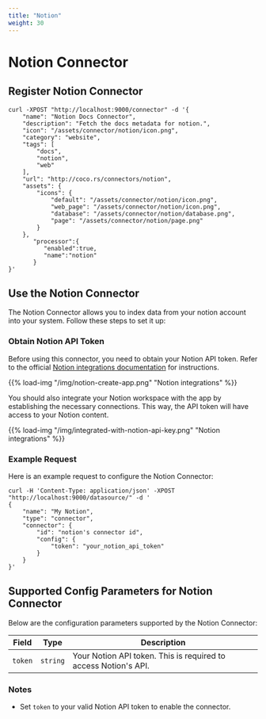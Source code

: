 ```yaml
---
title: "Notion"
weight: 30
---
```


# Notion Connector

## Register Notion Connector

```shell
curl -XPOST "http://localhost:9000/connector" -d '{
    "name": "Notion Docs Connector",
    "description": "Fetch the docs metadata for notion.",
    "icon": "/assets/connector/notion/icon.png",
    "category": "website", 
    "tags": [
        "docs",
        "notion",
        "web"
    ], 
    "url": "http://coco.rs/connectors/notion",
    "assets": {
        "icons": {
            "default": "/assets/connector/notion/icon.png",
            "web_page": "/assets/connector/notion/icon.png",
            "database": "/assets/connector/notion/database.png",
            "page": "/assets/connector/notion/page.png"
        }
    },
       "processor":{
          "enabled":true,
          "name":"notion"
       }
}'
```

## Use the Notion Connector

The Notion Connector allows you to index data from your notion account into your system. Follow these steps to set it up:

### Obtain Notion API Token

Before using this connector, you need to obtain your Notion API token. Refer to the official [Notion integrations documentation](https://www.notion.so/profile/integrations) for instructions.

{{% load-img "/img/notion-create-app.png" "Notion integrations" %}}

You should also integrate your Notion workspace with the app by establishing the necessary connections. This way, the API token will have access to your Notion content.

{{% load-img "/img/integrated-with-notion-api-key.png" "Notion integrations" %}}


### Example Request

Here is an example request to configure the Notion Connector:

```shell
curl -H 'Content-Type: application/json' -XPOST "http://localhost:9000/datasource/" -d '
{
    "name": "My Notion",
    "type": "connector",
    "connector": {
        "id": "notion's connector id",
        "config": {
            "token": "your_notion_api_token"
        }
    }
}'
```

## Supported Config Parameters for Notion Connector

Below are the configuration parameters supported by the Notion Connector:

| **Field**               | **Type**  | **Description**                                                                                  |
|--------------------------|-----------|--------------------------------------------------------------------------------------------------|
| `token`                 | `string`  | Your Notion API token. This is required to access Notion's API.                                    |

### Notes

- Set `token` to your valid Notion API token to enable the connector.
